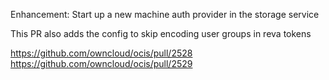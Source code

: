 Enhancement: Start up a new machine auth provider in the storage service

This PR also adds the config to skip encoding user groups in reva tokens

https://github.com/owncloud/ocis/pull/2528
https://github.com/owncloud/ocis/pull/2529
